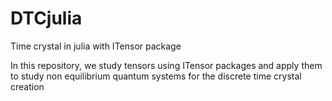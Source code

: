 # DTCjulia
Time crystal in julia with ITensor package

In this repository, we study tensors using ITensor packages and apply them to study non equilibrium quantum systems for the discrete time crystal creation
